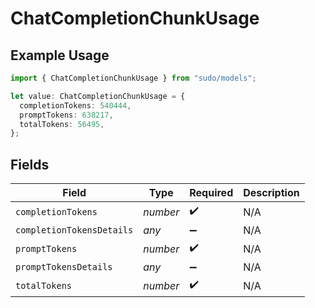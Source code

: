 # ChatCompletionChunkUsage

## Example Usage

```typescript
import { ChatCompletionChunkUsage } from "sudo/models";

let value: ChatCompletionChunkUsage = {
  completionTokens: 540444,
  promptTokens: 638217,
  totalTokens: 56495,
};
```

## Fields

| Field                     | Type                      | Required                  | Description               |
| ------------------------- | ------------------------- | ------------------------- | ------------------------- |
| `completionTokens`        | *number*                  | :heavy_check_mark:        | N/A                       |
| `completionTokensDetails` | *any*                     | :heavy_minus_sign:        | N/A                       |
| `promptTokens`            | *number*                  | :heavy_check_mark:        | N/A                       |
| `promptTokensDetails`     | *any*                     | :heavy_minus_sign:        | N/A                       |
| `totalTokens`             | *number*                  | :heavy_check_mark:        | N/A                       |